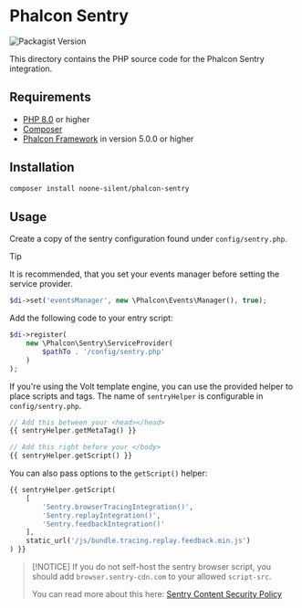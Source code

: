 # Phalcon Sentry

![Packagist Version](https://img.shields.io/packagist/v/noone-silent/phalcon-sentry)

This directory contains the PHP source code for the Phalcon Sentry integration.

## Requirements

- [PHP 8.0](https://www.php.net/) or higher
- [Composer](https://getcomposer.org/)
- [Phalcon Framework](https://phalcon.io) in version 5.0.0 or higher

## Installation

```Bash
composer install noone-silent/phalcon-sentry
```

## Usage

Create a copy of the sentry configuration found under `config/sentry.php`.

> [!TIP]
> It is recommended, that you set your events manager before setting the service provider.

```php
$di->set('eventsManager', new \Phalcon\Events\Manager(), true);
```

Add the following code to your entry script:

```php
$di->register(
    new \Phalcon\Sentry\ServiceProvider(
        $pathTo . '/config/sentry.php'
    )
);
```

If you're using the Volt template engine, you can use the provided helper to place scripts and tags.
The name of `sentryHelper` is configurable in `config/sentry.php`.

```php
// Add this between your <head></head>
{{ sentryHelper.getMetaTag() }}
```

```php
// Add this right before your </body>
{{ sentryHelper.getScript() }}
```

You can also pass options to the `getScript()` helper:

```php
{{ sentryHelper.getScript(
    [
        'Sentry.browserTracingIntegration()',
        'Sentry.replayIntegration()',
        'Sentry.feedbackIntegration()'
    ],
    static_url('/js/bundle.tracing.replay.feedback.min.js')
) }}
```

> [!NOTICE]
> If you do not self-host the sentry browser script,
> you should add `browser.sentry-cdn.com` to your allowed `script-src`.
>
> You can read more about this here: [Sentry Content Security Policy](https://docs.sentry.io/platforms/javascript/install/loader/#content-security-policy)
